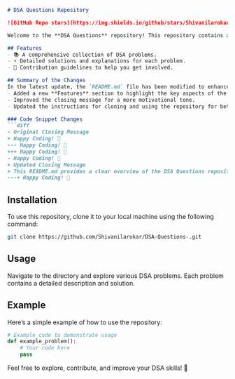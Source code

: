 ```markdown
# DSA Questions Repository

![GitHub Repo stars](https://img.shields.io/github/stars/Shivanilarokar/DSA-Questions-) ![GitHub forks](https://img.shields.io/github/forks/Shivanilarokar/DSA-Questions-) ![GitHub issues](https://img.shields.io/github/issues/Shivanilarokar/DSA-Questions-)

Welcome to the **DSA Questions** repository! This repository contains a collection of Data Structures and Algorithms (DSA) problems designed to help you enhance your coding skills.

## Features
- 📚 A comprehensive collection of DSA problems.
- ⚡ Detailed solutions and explanations for each problem.
- 🤖 Contribution guidelines to help you get involved.

## Summary of the Changes
In the latest update, the `README.md` file has been modified to enhance clarity and improve formatting. Here are the key changes made:
- Added a new **Features** section to highlight the key aspects of the repository.
- Improved the closing message for a more motivational tone.
- Updated the instructions for cloning and using the repository for better clarity.

### Code Snippet Changes
```diff
- Original Closing Message
+ Happy Coding! 🎉
--- Happy Coding! 🎉
+++ Happy Coding! 🚀
- Happy Coding! 🎉
+ Updated Closing Message
+ This README.md provides a clear overview of the DSA Questions repository, highlights its features, and summarizes the recent changes made to the documentation.
---+ Happy Coding! 🚀
```

## Installation
To use this repository, clone it to your local machine using the following command:

```bash
git clone https://github.com/Shivanilarokar/DSA-Questions-.git
```

## Usage
Navigate to the directory and explore various DSA problems. Each problem contains a detailed description and solution.

## Example
Here’s a simple example of how to use the repository:

```python
# Example code to demonstrate usage
def example_problem():
    # Your code here
    pass
```

Feel free to explore, contribute, and improve your DSA skills! 🚀
```